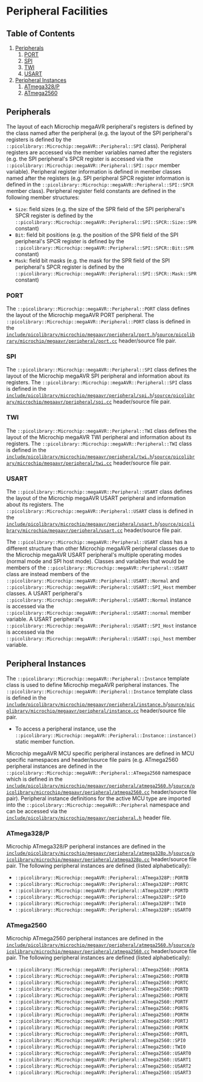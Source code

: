 # Peripheral Facilities

## Table of Contents
1. [Peripherals](#peripherals)
    1. [PORT](#port)
    1. [SPI](#spi)
    1. [TWI](#twi)
    1. [USART](#usart)
1. [Peripheral Instances](#peripheral-instances)
    1. [ATmega328/P](#atmega328p)
    1. [ATmega2560](#atmega2560)

## Peripherals
The layout of each Microchip megaAVR peripheral's registers is defined by the class named
after the peripheral (e.g. the layout of the SPI peripheral's registers is defined by the
`::picolibrary::Microchip::megaAVR::Peripheral::SPI` class).
Peripheral registers are accessed via the member variables named after the registers (e.g.
the SPI peripheral's SPCR register is accessed via the
`::picolibrary::Microchip::megaAVR::Peripheral::SPI::spcr` member variable).
Peripheral register information is defined in member classes named after the registers
(e.g. SPI peripheral SPCR register information is defined in the
`::picolibrary::Microchip::megaAVR::Peripheral::SPI::SPCR` member class).
Peripheral register field constants are defined in the following member structures:
- `Size`: field sizes (e.g. the size of the SPR field of the SPI peripheral's SPCR
  register is defined by the
  `::picolibrary::Microchip::megaAVR::Peripheral::SPI::SPCR::Size::SPR` constant)
- `Bit`: field bit positions (e.g. the position of the SPR field of the SPI peripheral's
  SPCR register is defined by the
  `::picolibrary::Microchip::megaAVR::Peripheral::SPI::SPCR::Bit::SPR` constant)
- `Mask`: field bit masks (e.g. the mask for the SPR field of the SPI peripheral's SPCR
  register is defined by the
  `::picolibrary::Microchip::megaAVR::Peripheral::SPI::SPCR::Mask::SPR` constant)

### PORT
The `::picolibrary::Microchip::megaAVR::Peripheral::PORT` class defines the layout of the
Microchip megaAVR PORT peripheral.
The `::picolibrary::Microchip::megaAVR::Peripheral::PORT` class is defined in the
[`include/picolibrary/microchip/megaavr/peripheral/port.h`](https://github.com/apcountryman/picolibrary-microchip-megaavr/blob/main/include/picolibrary/microchip/megaavr/peripheral/port.h)/[`source/picolibrary/microchip/megaavr/peripheral/port.cc`](https://github.com/apcountryman/picolibrary-microchip-megaavr/blob/main/source/picolibrary/microchip/megaavr/peripheral/port.cc)
header/source file pair.

### SPI
The `::picolibrary::Microchip::megaAVR::Peripheral::SPI` class defines the layout of the
Microchip megaAVR SPI peripheral and information about its registers.
The `::picolibrary::Microchip::megaAVR::Peripheral::SPI` class is defined in the
[`include/picolibrary/microchip/megaavr/peripheral/spi.h`](https://github.com/apcountryman/picolibrary-microchip-megaavr/blob/main/include/picolibrary/microchip/megaavr/peripheral/spi.h)/[`source/picolibrary/microchip/megaavr/peripheral/spi.cc`](https://github.com/apcountryman/picolibrary-microchip-megaavr/blob/main/source/picolibrary/microchip/megaavr/peripheral/spi.cc)
header/source file pair.

### TWI
The `::picolibrary::Microchip::megaAVR::Peripheral::TWI` class defines the layout of the
Microchip megaAVR TWI peripheral and information about its registers.
The `::picolibrary::Microchip::megaAVR::Peripheral::TWI` class is defined in the
[`include/picolibrary/microchip/megaavr/peripheral/twi.h`](https://github.com/apcountryman/picolibrary-microchip-megaavr/blob/main/include/picolibrary/microchip/megaavr/peripheral/twi.h)/[`source/picolibrary/microchip/megaavr/peripheral/twi.cc`](https://github.com/apcountryman/picolibrary-microchip-megaavr/blob/main/source/picolibrary/microchip/megaavr/peripheral/twi.cc)
header/source file pair.

### USART
The `::picolibrary::Microchip::megaAVR::Peripheral::USART` class defines the layout of the
Microchip megaAVR USART peripheral and information about its registers.
The `::picolibrary::Microchip::megaAVR::Peripheral::USART` class is defined in the
[`include/picolibrary/microchip/megaavr/peripheral/usart.h`](https://github.com/apcountryman/picolibrary-microchip-megaavr/blob/main/include/picolibrary/microchip/megaavr/peripheral/usart.h)/[`source/picolibrary/microchip/megaavr/peripheral/usart.cc`](https://github.com/apcountryman/picolibrary-microchip-megaavr/blob/main/source/picolibrary/microchip/megaavr/peripheral/usart.cc)
header/source file pair.

The `::picolibrary::Microchip::megaAVR::Peripheral::USART` class has a different structure
than other Microchip megaAVR peripheral classes due to the Microchip megaAVR USART
peripheral's multiple operating modes (normal mode and SPI host mode).
Classes and variables that would be members of the
`::picolibrary::Microchip::megaAVR::Peripheral::USART` class are instead members of the
`::picolibrary::Microchip::megaAVR::Peripheral::USART::Normal` and
`::picolibrary::Microchip::megaAVR::Peripheral::USART::SPI_Host` member classes.
A USART peripheral's `::picolibrary::Microchip::megaAVR::Peripheral::USART::Normal`
instance is accessed via the
`::picolibrary::Microchip::megaAVR::Peripheral::USART::normal` member variable.
A USART peripheral's `::picolibrary::Microchip::megaAVR::Peripheral::USART::SPI_Host`
instance is accessed via the
`::picolibrary::Microchip::megaAVR::Peripheral::USART::spi_host` member variable.

## Peripheral Instances
The `::picolibrary::Microchip::megaAVR::Peripheral::Instance` template class is used to
define Microchip megaAVR peripheral instances.
The `::picolibrary::Microchip::megaAVR::Peripheral::Instance` template class is defined in
the
[`include/picolibrary/microchip/megaavr/peripheral/instance.h`](https://github.com/apcountryman/picolibrary-microchip-megaavr/blob/main/include/picolibrary/microchip/megaavr/peripheral/instance.h)/[`source/picolibrary/microchip/megaavr/peripheral/instance.cc`](https://github.com/apcountryman/picolibrary-microchip-megaavr/blob/main/source/picolibrary/microchip/megaavr/peripheral/instance.cc)
header/source file pair.
- To access a peripheral instance, use the
  `::picolibrary::Microchip::megaAVR::Peripheral::Instance::instance()` static member
  function.

Microchip megaAVR MCU specific peripheral instances are defined in MCU specific namespaces
and header/source file pairs (e.g. ATmega2560 peripheral instances are defined in the
`::picolibrary::Microchip::megaAVR::Peripheral::ATmega2560` namespace which is defined in
the
[`include/picolibrary/microchip/megaavr/peripheral/atmega2560.h`](https://github.com/apcountryman/picolibrary-microchip-megaavr/blob/main/include/picolibrary/microchip/megaavr/peripheral/atmega2560.h)/[`source/picolibrary/microchip/megaavr/peripheral/atmega2560.cc`](https://github.com/apcountryman/picolibrary-microchip-megaavr/blob/main/source/picolibrary/microchip/megaavr/peripheral/atmega2560.cc)
header/source file pair).
Peripheral instance definitions for the active MCU type are imported into the
`::picolibrary::Microchip::megaAVR::Peripheral` namespace and can be accessed via the
[`include/picolibrary/microchip/megaavr/peripheral.h`](https://github.com/apcountryman/picolibrary-microchip-megaavr/blob/main/include/picolibrary/microchip/megaavr/peripheral.h)
header file.

### ATmega328/P
Microchip ATmega328/P peripheral instances are defined in the
[`include/picolibrary/microchip/megaavr/peripheral/atmega328p.h`](https://github.com/apcountryman/picolibrary-microchip-megaavr/blob/main/include/picolibrary/microchip/megaavr/peripheral/atmega328p.h)/[`source/picolibrary/microchip/megaavr/peripheral/atmega328p.cc`](https://github.com/apcountryman/picolibrary-microchip-megaavr/blob/main/source/picolibrary/microchip/megaavr/peripheral/atmega328p.cc)
header/source file pair.
The following peripheral instances are defined (listed alphabetically):
- `::picolibrary::Microchip::megaAVR::Peripheral::ATmega328P::PORTB`
- `::picolibrary::Microchip::megaAVR::Peripheral::ATmega328P::PORTC`
- `::picolibrary::Microchip::megaAVR::Peripheral::ATmega328P::PORTD`
- `::picolibrary::Microchip::megaAVR::Peripheral::ATmega328P::SPI0`
- `::picolibrary::Microchip::megaAVR::Peripheral::ATmega328P::TWI0`
- `::picolibrary::Microchip::megaAVR::Peripheral::ATmega328P::USART0`

### ATmega2560
Microchip ATmega2560 peripheral instances are defined in the
[`include/picolibrary/microchip/megaavr/peripheral/atmega2560.h`](https://github.com/apcountryman/picolibrary-microchip-megaavr/blob/main/include/picolibrary/microchip/megaavr/peripheral/atmega2560.h)/[`source/picolibrary/microchip/megaavr/peripheral/atmega2560.cc`](https://github.com/apcountryman/picolibrary-microchip-megaavr/blob/main/source/picolibrary/microchip/megaavr/peripheral/atmega2560.cc)
header/source file pair.
The following peripheral instances are defined (listed alphabetically):
- `::picolibrary::Microchip::megaAVR::Peripheral::ATmega2560::PORTA`
- `::picolibrary::Microchip::megaAVR::Peripheral::ATmega2560::PORTB`
- `::picolibrary::Microchip::megaAVR::Peripheral::ATmega2560::PORTC`
- `::picolibrary::Microchip::megaAVR::Peripheral::ATmega2560::PORTD`
- `::picolibrary::Microchip::megaAVR::Peripheral::ATmega2560::PORTE`
- `::picolibrary::Microchip::megaAVR::Peripheral::ATmega2560::PORTF`
- `::picolibrary::Microchip::megaAVR::Peripheral::ATmega2560::PORTG`
- `::picolibrary::Microchip::megaAVR::Peripheral::ATmega2560::PORTH`
- `::picolibrary::Microchip::megaAVR::Peripheral::ATmega2560::PORTJ`
- `::picolibrary::Microchip::megaAVR::Peripheral::ATmega2560::PORTK`
- `::picolibrary::Microchip::megaAVR::Peripheral::ATmega2560::PORTL`
- `::picolibrary::Microchip::megaAVR::Peripheral::ATmega2560::SPI0`
- `::picolibrary::Microchip::megaAVR::Peripheral::ATmega2560::TWI0`
- `::picolibrary::Microchip::megaAVR::Peripheral::ATmega2560::USART0`
- `::picolibrary::Microchip::megaAVR::Peripheral::ATmega2560::USART1`
- `::picolibrary::Microchip::megaAVR::Peripheral::ATmega2560::USART2`
- `::picolibrary::Microchip::megaAVR::Peripheral::ATmega2560::USART3`
